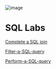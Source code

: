 ![image](https://github.com/user-attachments/assets/55c66eb5-ce90-4351-8fe4-4bdf843d3556)

# SQL Labs


<a href="vhttps://github.com/Ycastillo2003/Complete-a-SQL-join">Complete a SQL join</a>

<a href="https://github.com/Ycastillo2003/Filter-a-SQL-query">Filter-a-SQL-query</a>

<a href="https://github.com/Ycastillo2003/Perform-a-SQL-query">Perform-a-SQL-query</a>






